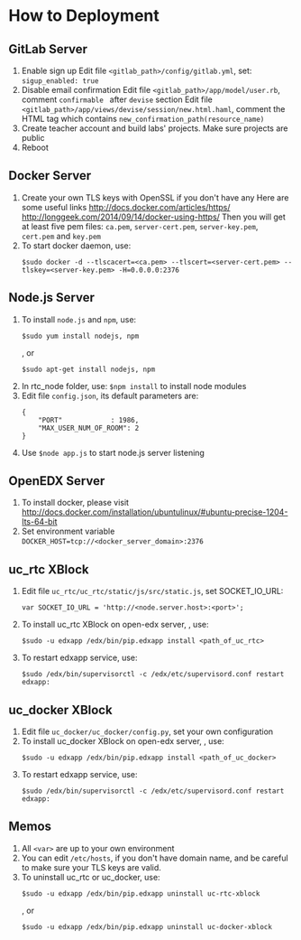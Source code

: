 How to Deployment
========

## GitLab Server
1. Enable sign up
    Edit file ```<gitlab_path>/config/gitlab.yml```, set: 
    ```sigup_enabled: true```
2. Disable email confirmation
    Edit file ```<gitlab_path>/app/model/user.rb```, comment ```confirmable ``` after ```devise``` section
    Edit file ```<gitlab_path>/app/views/devise/session/new.html.haml```, comment the HTML tag which contains ```new_confirmation_path(resource_name)```
3. Create teacher account and build labs' projects. Make sure projects are public
4. Reboot

## Docker Server
1. Create your own TLS keys with OpenSSL if you don't have any
    Here are some useful links
    http://docs.docker.com/articles/https/
    http://longgeek.com/2014/09/14/docker-using-https/
    Then you will get at least five pem files: ```ca.pem```, ```server-cert.pem```, ```server-key.pem```, ```cert.pem``` and ```key.pem```
2. To start docker daemon, use:
    ```
    $sudo docker -d --tlscacert=<ca.pem> --tlscert=<server-cert.pem> --tlskey=<server-key.pem> -H=0.0.0.0:2376
    ```

## Node.js Server
1. To install ```node.js``` and ```npm```, use:
    ```
    $sudo yum install nodejs, npm
    ```
    , or
    ```
    $sudo apt-get install nodejs, npm
    ```
2. In rtc_node folder, use: ```$npm install``` to install node modules
3. Edit file ```config.json```, its default parameters are:
    ```
    {  
        "PORT"            : 1986,  
        "MAX_USER_NUM_OF_ROOM": 2  
    }
    ```
4. Use ```$node app.js``` to start node.js server listening

## OpenEDX Server
1. To install docker, please visit http://docs.docker.com/installation/ubuntulinux/#ubuntu-precise-1204-lts-64-bit
2. Set environment variable
    ```DOCKER_HOST=tcp://<docker_server_domain>:2376```

## uc_rtc XBlock
1. Edit file ```uc_rtc/uc_rtc/static/js/src/static.js```, set SOCKET_IO_URL:
    ```
    var SOCKET_IO_URL = 'http://<node.server.host>:<port>';
    ```
2. To install uc_rtc XBlock on open-edx server, , use:
    ```
    $sudo -u edxapp /edx/bin/pip.edxapp install <path_of_uc_rtc>
    ```
3. To restart edxapp service, use:
    ```
    $sudo /edx/bin/supervisorctl -c /edx/etc/supervisord.conf restart edxapp:
    ```

## uc_docker XBlock
1. Edit file ```uc_docker/uc_docker/config.py```, set your own configuration
2. To install uc_docker XBlock on open-edx server, , use:
    ```
    $sudo -u edxapp /edx/bin/pip.edxapp install <path_of_uc_docker>
    ```
3. To restart edxapp service, use:
    ```
    $sudo /edx/bin/supervisorctl -c /edx/etc/supervisord.conf restart edxapp:
    ```

## Memos
1. All ```<var>``` are up to your own environment
2. You can edit ```/etc/hosts```, if you don't have domain name, and be careful to make sure your TLS keys are valid.
3. To uninstall uc_rtc or uc_docker, use:
    ```
    $sudo -u edxapp /edx/bin/pip.edxapp uninstall uc-rtc-xblock
    ```
    , or
    ```
    $sudo -u edxapp /edx/bin/pip.edxapp uninstall uc-docker-xblock
    ```
